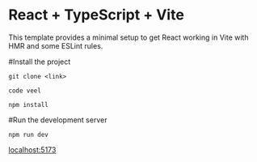 # React + TypeScript + Vite

This template provides a minimal setup to get React working in Vite with HMR and some ESLint rules.

#Install the project
```
git clone <link>

code veel

npm install
```
#Run the development server

```
npm run dev
```
[localhost:5173](http://localhost:5173/)
